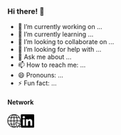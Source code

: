 ### Hi there! 👋

- 🔭 I’m currently working on ...
- 🌱 I’m currently learning ...
- 👯 I’m looking to collaborate on ...
- 🤔 I’m looking for help with ...
- 💬 Ask me about ...
- 📫 How to reach me: ...
- 😄 Pronouns: ...
- ⚡ Fun fact: ...

#### Network
<a href="https://ubicomp.eti.uni-siegen.de/home/team/fwolling.html.en" target="_blank"><img align="left" alt="Florian Wolling | University of Siegen" width="30px" height="30px" src="https://github.com/fwolling/fwolling/blob/main/img/internet.png" /></a>
<a href="https://www.linkedin.com/in/florian-wolling/" target="_blank"><img align="left" alt="Florian Wolling | LinkedIn" width="30px" height="30px" src="https://github.com/fwolling/fwolling/blob/main/img/linkedin.png" /></a>
